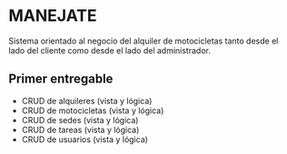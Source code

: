 # MANEJATE
Sistema orientado al negocio del alquiler de motocicletas tanto desde el lado del cliente como desde el lado del administrador.

## Primer entregable
* CRUD de alquileres (vista y lógica)
* CRUD de motocicletas (vista y lógica)
* CRUD de sedes (vista y lógica)
* CRUD de tareas (vista y lógica)
* CRUD de usuarios (vista y lógica)
